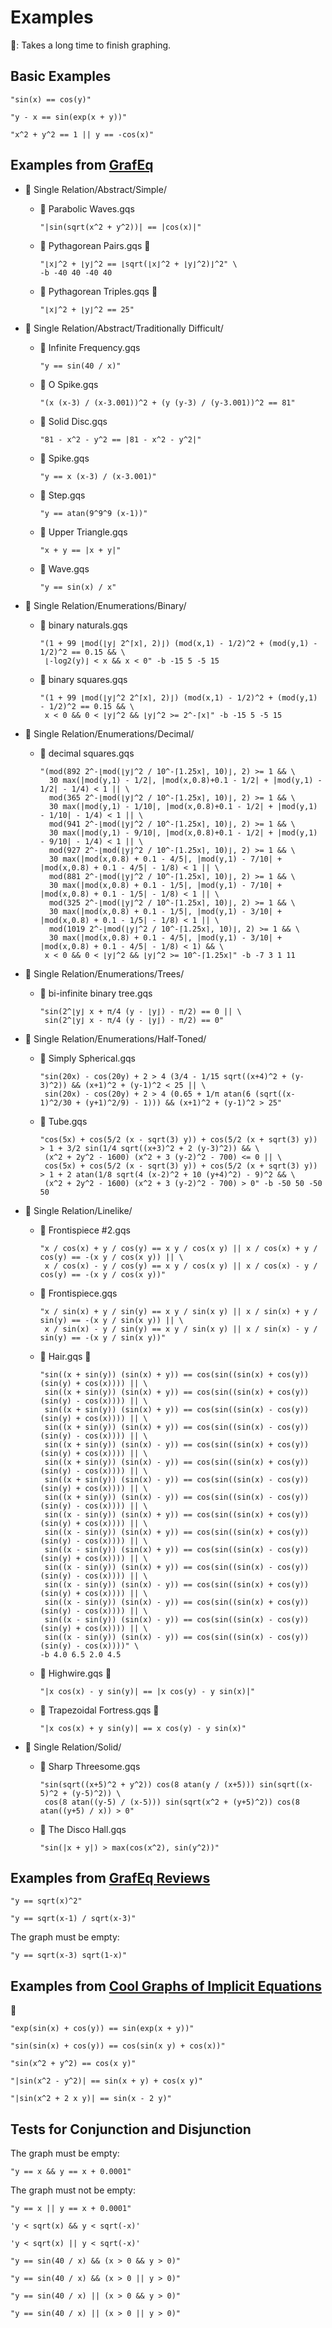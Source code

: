 # Examples

🐌: Takes a long time to finish graphing.

## Basic Examples

```text
"sin(x) == cos(y)"
```

```text
"y - x == sin(exp(x + y))"
```

```text
"x^2 + y^2 == 1 || y == -cos(x)"
```

## Examples from [GrafEq](http://www.peda.com/grafeq/)

- 📂 Single Relation/Abstract/Simple/

  - 📄 Parabolic Waves.gqs

    ```text
    "|sin(sqrt(x^2 + y^2))| == |cos(x)|"
    ```

  - 📄 Pythagorean Pairs.gqs 🐌

    ```text
    "⌊x⌋^2 + ⌊y⌋^2 == ⌊sqrt(⌊x⌋^2 + ⌊y⌋^2)⌋^2" \
    -b -40 40 -40 40
    ```

  - 📄 Pythagorean Triples.gqs 🐌

    ```text
    "⌊x⌋^2 + ⌊y⌋^2 == 25"
    ```

- 📂 Single Relation/Abstract/Traditionally Difficult/

  - 📄 Infinite Frequency.gqs

    ```text
    "y == sin(40 / x)"
    ```

  - 📄 O Spike.gqs

    ```text
    "(x (x-3) / (x-3.001))^2 + (y (y-3) / (y-3.001))^2 == 81"
    ```

  - 📄 Solid Disc.gqs

    ```text
    "81 - x^2 - y^2 == |81 - x^2 - y^2|"
    ```

  - 📄 Spike.gqs

    ```text
    "y == x (x-3) / (x-3.001)"
    ```

  - 📄 Step.gqs

    ```text
    "y == atan(9^9^9 (x-1))"
    ```

  - 📄 Upper Triangle.gqs

    ```text
    "x + y == |x + y|"
    ```

  - 📄 Wave.gqs

    ```text
    "y == sin(x) / x"
    ```

- 📂 Single Relation/Enumerations/Binary/

  - 📄 binary naturals.gqs

    ```text
    "(1 + 99 ⌊mod(⌊y⌋ 2^⌈x⌉, 2)⌋) (mod(x,1) - 1/2)^2 + (mod(y,1) - 1/2)^2 == 0.15 && \
     ⌊-log2(y)⌋ < x && x < 0" -b -15 5 -5 15
    ```

  - 📄 binary squares.gqs

    ```text
    "(1 + 99 ⌊mod(⌊y⌋^2 2^⌈x⌉, 2)⌋) (mod(x,1) - 1/2)^2 + (mod(y,1) - 1/2)^2 == 0.15 && \
     x < 0 && 0 < ⌊y⌋^2 && ⌊y⌋^2 >= 2^-⌈x⌉" -b -15 5 -5 15
    ```

- 📂 Single Relation/Enumerations/Decimal/

  - 📄 decimal squares.gqs

    ```text
    "(mod(892 2^-⌊mod(⌊y⌋^2 / 10^-⌈1.25x⌉, 10)⌋, 2) >= 1 && \
      30 max(|mod(y,1) - 1/2|, |mod(x,0.8)+0.1 - 1/2| + |mod(y,1) - 1/2| - 1/4) < 1 || \
      mod(365 2^-⌊mod(⌊y⌋^2 / 10^-⌈1.25x⌉, 10)⌋, 2) >= 1 && \
      30 max(|mod(y,1) - 1/10|, |mod(x,0.8)+0.1 - 1/2| + |mod(y,1) - 1/10| - 1/4) < 1 || \
      mod(941 2^-⌊mod(⌊y⌋^2 / 10^-⌈1.25x⌉, 10)⌋, 2) >= 1 && \
      30 max(|mod(y,1) - 9/10|, |mod(x,0.8)+0.1 - 1/2| + |mod(y,1) - 9/10| - 1/4) < 1 || \
      mod(927 2^-⌊mod(⌊y⌋^2 / 10^-⌈1.25x⌉, 10)⌋, 2) >= 1 && \
      30 max(|mod(x,0.8) + 0.1 - 4/5|, |mod(y,1) - 7/10| + |mod(x,0.8) + 0.1 - 4/5| - 1/8) < 1 || \
      mod(881 2^-⌊mod(⌊y⌋^2 / 10^-⌈1.25x⌉, 10)⌋, 2) >= 1 && \
      30 max(|mod(x,0.8) + 0.1 - 1/5|, |mod(y,1) - 7/10| + |mod(x,0.8) + 0.1 - 1/5| - 1/8) < 1 || \
      mod(325 2^-⌊mod(⌊y⌋^2 / 10^-⌈1.25x⌉, 10)⌋, 2) >= 1 && \
      30 max(|mod(x,0.8) + 0.1 - 1/5|, |mod(y,1) - 3/10| + |mod(x,0.8) + 0.1 - 1/5| - 1/8) < 1 || \
      mod(1019 2^-⌊mod(⌊y⌋^2 / 10^-⌈1.25x⌉, 10)⌋, 2) >= 1 && \
      30 max(|mod(x,0.8) + 0.1 - 4/5|, |mod(y,1) - 3/10| + |mod(x,0.8) + 0.1 - 4/5| - 1/8) < 1) && \
     x < 0 && 0 < ⌊y⌋^2 && ⌊y⌋^2 >= 10^-⌈1.25x⌉" -b -7 3 1 11
    ```

- 📂 Single Relation/Enumerations/Trees/

  - 📄 bi-infinite binary tree.gqs

    ```text
    "sin(2^⌊y⌋ x + π/4 (y - ⌊y⌋) - π/2) == 0 || \
     sin(2^⌊y⌋ x - π/4 (y - ⌊y⌋) - π/2) == 0"
    ```

- 📂 Single Relation/Enumerations/Half-Toned/

  - 📄 Simply Spherical.gqs

    ```text
    "sin(20x) - cos(20y) + 2 > 4 (3/4 - 1/15 sqrt((x+4)^2 + (y-3)^2)) && (x+1)^2 + (y-1)^2 < 25 || \
     sin(20x) - cos(20y) + 2 > 4 (0.65 + 1/π atan(6 (sqrt((x-1)^2/30 + (y+1)^2/9) - 1))) && (x+1)^2 + (y-1)^2 > 25"
    ```

  - 📄 Tube.gqs

    ```text
    "cos(5x) + cos(5/2 (x - sqrt(3) y)) + cos(5/2 (x + sqrt(3) y)) > 1 + 3/2 sin(1/4 sqrt((x+3)^2 + 2 (y-3)^2)) && \
     (x^2 + 2y^2 - 1600) (x^2 + 3 (y-2)^2 - 700) <= 0 || \
     cos(5x) + cos(5/2 (x - sqrt(3) y)) + cos(5/2 (x + sqrt(3) y)) > 1 + 2 atan(1/8 sqrt(4 (x-2)^2 + 10 (y+4)^2) - 9)^2 && \
     (x^2 + 2y^2 - 1600) (x^2 + 3 (y-2)^2 - 700) > 0" -b -50 50 -50 50
    ```

- 📂 Single Relation/Linelike/

  - 📄 Frontispiece #2.gqs

    ```text
    "x / cos(x) + y / cos(y) == x y / cos(x y) || x / cos(x) + y / cos(y) == -(x y / cos(x y)) || \
     x / cos(x) - y / cos(y) == x y / cos(x y) || x / cos(x) - y / cos(y) == -(x y / cos(x y))"
    ```

  - 📄 Frontispiece.gqs

    ```text
    "x / sin(x) + y / sin(y) == x y / sin(x y) || x / sin(x) + y / sin(y) == -(x y / sin(x y)) || \
     x / sin(x) - y / sin(y) == x y / sin(x y) || x / sin(x) - y / sin(y) == -(x y / sin(x y))"
    ```

  - 📄 Hair.gqs 🐌

    ```text
    "sin((x + sin(y)) (sin(x) + y)) == cos(sin((sin(x) + cos(y)) (sin(y) + cos(x)))) || \
     sin((x + sin(y)) (sin(x) + y)) == cos(sin((sin(x) + cos(y)) (sin(y) - cos(x)))) || \
     sin((x + sin(y)) (sin(x) + y)) == cos(sin((sin(x) - cos(y)) (sin(y) + cos(x)))) || \
     sin((x + sin(y)) (sin(x) + y)) == cos(sin((sin(x) - cos(y)) (sin(y) - cos(x)))) || \
     sin((x + sin(y)) (sin(x) - y)) == cos(sin((sin(x) + cos(y)) (sin(y) + cos(x)))) || \
     sin((x + sin(y)) (sin(x) - y)) == cos(sin((sin(x) + cos(y)) (sin(y) - cos(x)))) || \
     sin((x + sin(y)) (sin(x) - y)) == cos(sin((sin(x) - cos(y)) (sin(y) + cos(x)))) || \
     sin((x + sin(y)) (sin(x) - y)) == cos(sin((sin(x) - cos(y)) (sin(y) - cos(x)))) || \
     sin((x - sin(y)) (sin(x) + y)) == cos(sin((sin(x) + cos(y)) (sin(y) + cos(x)))) || \
     sin((x - sin(y)) (sin(x) + y)) == cos(sin((sin(x) + cos(y)) (sin(y) - cos(x)))) || \
     sin((x - sin(y)) (sin(x) + y)) == cos(sin((sin(x) - cos(y)) (sin(y) + cos(x)))) || \
     sin((x - sin(y)) (sin(x) + y)) == cos(sin((sin(x) - cos(y)) (sin(y) - cos(x)))) || \
     sin((x - sin(y)) (sin(x) - y)) == cos(sin((sin(x) + cos(y)) (sin(y) + cos(x)))) || \
     sin((x - sin(y)) (sin(x) - y)) == cos(sin((sin(x) + cos(y)) (sin(y) - cos(x)))) || \
     sin((x - sin(y)) (sin(x) - y)) == cos(sin((sin(x) - cos(y)) (sin(y) + cos(x)))) || \
     sin((x - sin(y)) (sin(x) - y)) == cos(sin((sin(x) - cos(y)) (sin(y) - cos(x))))" \
    -b 4.0 6.5 2.0 4.5
    ```

  - 📄 Highwire.gqs 🐌

    ```text
    "|x cos(x) - y sin(y)| == |x cos(y) - y sin(x)|"
    ```

  - 📄 Trapezoidal Fortress.gqs 🐌

    ```text
    "|x cos(x) + y sin(y)| == x cos(y) - y sin(x)"
    ```

- 📂 Single Relation/Solid/

  - 📄 Sharp Threesome.gqs

    ```text
    "sin(sqrt((x+5)^2 + y^2)) cos(8 atan(y / (x+5))) sin(sqrt((x-5)^2 + (y-5)^2)) \
     cos(8 atan((y-5) / (x-5))) sin(sqrt(x^2 + (y+5)^2)) cos(8 atan((y+5) / x)) > 0"
    ```

  - 📄 The Disco Hall.gqs

    ```text
    "sin(|x + y|) > max(cos(x^2), sin(y^2))"
    ```

## Examples from [GrafEq Reviews](http://www.peda.com/grafeq/reviews.html)

```text
"y == sqrt(x)^2"
```

```text
"y == sqrt(x-1) / sqrt(x-3)"
```

The graph must be empty:

```text
"y == sqrt(x-3) sqrt(1-x)"
```

## Examples from [Cool Graphs of Implicit Equations](https://web.archive.org/web/20160221140058/http://www.xamuel.com/graphs-of-implicit-equations/)

🐌

```text
"exp(sin(x) + cos(y)) == sin(exp(x + y))"
```

```text
"sin(sin(x) + cos(y)) == cos(sin(x y) + cos(x))"
```

```text
"sin(x^2 + y^2) == cos(x y)"
```

```text
"|sin(x^2 - y^2)| == sin(x + y) + cos(x y)"
```

```text
"|sin(x^2 + 2 x y)| == sin(x - 2 y)"
```

## Tests for Conjunction and Disjunction

The graph must be empty:

```text
"y == x && y == x + 0.0001"
```

The graph must not be empty:

```text
"y == x || y == x + 0.0001"
```

```text
'y < sqrt(x) && y < sqrt(-x)'
```

```text
'y < sqrt(x) || y < sqrt(-x)'
```

```text
"y == sin(40 / x) && (x > 0 && y > 0)"
```

```text
"y == sin(40 / x) && (x > 0 || y > 0)"
```

```text
"y == sin(40 / x) || (x > 0 && y > 0)"
```

```text
"y == sin(40 / x) || (x > 0 || y > 0)"
```

